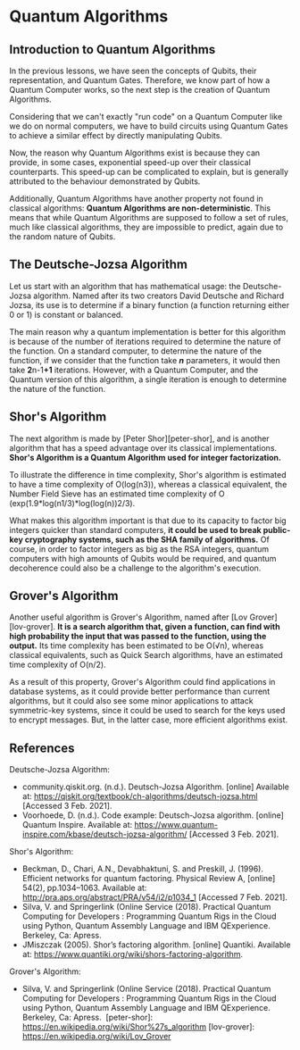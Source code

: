 <h1 class="centered">Quantum Algorithms</h1>

## Introduction to Quantum Algorithms

In the previous lessons, we have seen the concepts of Qubits, their representation, and Quantum Gates. Therefore,
we know part of how a Quantum Computer works, so the next step is the creation of Quantum Algorithms.

Considering that we can't exactly "run code" on a Quantum Computer like we do on normal computers, we have to
build circuits using Quantum Gates to achieve a similar effect by directly manipulating Qubits.

Now, the reason why Quantum Algorithms exist is because they can provide, in some cases, exponential speed-up
over their classical counterparts. This speed-up can be complicated to explain, but is generally attributed
to the behaviour demonstrated by Qubits.

Additionally, Quantum Algorithms have another property not found in classical algorithms: **Quantum Algorithms are non-deterministic**. This means that while Quantum Algorithms are supposed to follow a set of rules, much
like classical algorithms, they are impossible to predict, again due to the random nature of Qubits.

## The Deutsche-Jozsa Algorithm

Let us start with an algorithm that has mathematical usage: the Deutsche-Jozsa algorithm. Named after its
two creators David Deutsche and Richard Jozsa, its use is to determine if a binary function (a function
returning either 0 or 1) is constant or balanced. 

The main reason why a quantum implementation is better for this algorithm is because of the number of
iterations required to determine the nature of the function. On a standard computer, to determine the
nature of the function, if we consider that the function take ***n*** parameters, it would then take
**2**<span class="math-formula math-exponent">n-1</span>**+1** iterations. However, with a Quantum Computer, and the Quantum version of this algorithm, a single iteration is enough to determine the nature of the function.

<!--TODO: Section -->

## Shor's Algorithm

The next algorithm is made by [Peter Shor][peter-shor], and is another algorithm that has a speed advantage over
its classical implementations. **Shor's Algorithm is a Quantum Algorithm used for integer factorization.**

To illustrate the difference in time complexity, Shor's algorithm is estimated to have a time complexity of
O(log(n<span class="math-formula math-exponent">3</span>)), whereas a classical equivalent, the Number Field Sieve
has an estimated time complexity of O (exp(1.9\*log(n<span class="math-formula math-exponent">1/3</span>)\*log(log(n))<span class="math-formula math-exponent">2/3</span>).

What makes this algorithm important is that due to its capacity to factor big integers quicker than standard computers, **it could be used to break public-key cryptography systems, such as the SHA family of algorithms.**
Of course, in order to factor integers as big as the RSA integers, quantum computers with high amounts of Qubits
would be required, and quantum decoherence could also be a challenge to the algorithm's execution.

<!--TODO: Section: How does it work ? -->

## Grover's Algorithm

Another useful algorithm is Grover's Algorithm, named after [Lov Grover][lov-grover]. **It is a search algorithm that, given a function, can find with high probability the input that was passed to the function, using the output.** Its time complexity has been estimated to be O(√n), whereas classical equivalents, such as Quick Search algorithms, have an estimated time complexity of O(n/2).

As a result of this property, Grover's Algorithm could find applications in database systems, as it could provide
better performance than current algorithms, but it could also see some minor applications to attack symmetric-key
systems, since it could be used to search for the keys used to encrypt messages. But, in the latter case, more
efficient algorithms exist.

<!--TODO: Section -->

## References

Deutsche-Jozsa Algorithm:

- community.qiskit.org. (n.d.). Deutsch-Jozsa Algorithm. \[online\] Available at: https://qiskit.org/textbook/ch-algorithms/deutsch-jozsa.html [Accessed 3 Feb. 2021].
- Voorhoede, D. (n.d.). Code example: Deutsch-Jozsa algorithm. \[online\] Quantum Inspire. Available at: https://www.quantum-inspire.com/kbase/deutsch-jozsa-algorithm/ \[Accessed 3 Feb. 2021\].

Shor's Algorithm:

- Beckman, D., Chari, A.N., Devabhaktuni, S. and Preskill, J. (1996). Efficient networks for quantum factoring. Physical Review A, \[online\] 54(2), pp.1034–1063. Available at: http://pra.aps.org/abstract/PRA/v54/i2/p1034_1 [Accessed 7 Feb. 2021].
- Silva, V. and Springerlink (Online Service (2018). Practical Quantum Computing for Developers : Programming Quantum Rigs in the Cloud using Python, Quantum Assembly Language and IBM QExperience. Berkeley, Ca: Apress.
- JMiszczak (2005). Shor’s factoring algorithm. \[online\] Quantiki. Available at: https://www.quantiki.org/wiki/shors-factoring-algorithm.

Grover's Algorithm:

- Silva, V. and Springerlink (Online Service (2018). Practical Quantum Computing for Developers : Programming Quantum Rigs in the Cloud using Python, Quantum Assembly Language and IBM QExperience. Berkeley, Ca: Apress.
‌
[peter-shor]: https://en.wikipedia.org/wiki/Shor%27s_algorithm
[lov-grover]: https://en.wikipedia.org/wiki/Lov_Grover